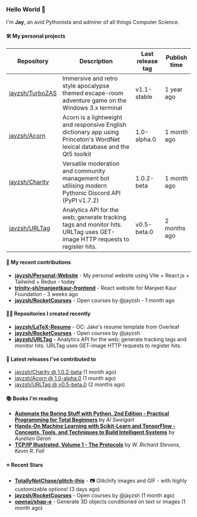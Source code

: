 ### Hello World 👋

I'm **Jay**, an avid Pythonista and admirer of all things Computer Science.

#### 🛠  My personal projects
Repository | Description | Last release tag | Publish time |
-----------|-------------|------------------|--------------|
 [jayzsh/TurboZAS](https://github.com/jayzsh/TurboZAS) | Immersive and retro style apocalypse themed escape-room adventure game on the Windows 3.x terminal | v1.1-stable | 1 year ago
 [jayzsh/Acorn](https://github.com/jayzsh/Acorn) | Acorn is a lightweight and responsive English dictionary app using Princeton's WordNet lexical database and the Qt5 toolkit  | 1.0-alpha.0 | 1 month ago
 [jayzsh/Charity](https://github.com/jayzsh/Charity) | Versatile moderation and community management bot utilising modern Pythonic Discord API (PyPI v1.7.2) | 1.0.2-beta | 1 month ago
 [jayzsh/URLTag](https://github.com/jayzsh/URLTag) | Analytics API for the web; generate tracking tags and monitor hits. URLTag uses GET-image HTTP requests to register hits. | v0.5-beta.0 | 2 months ago

#### 📁 My recent contributions

<ul>
<li><b><a href="https://github.com/jayzsh/Personal-Website">jayzsh/Personal-Website</a></b> - My personal website using Vite + React.js + Tailwind + Redux - today</li>
<li><b><a href="https://github.com/trinity-sh/manjeetkaur-frontend">trinity-sh/manjeetkaur-frontend</a></b> - React website for Manjeet Kaur Foundation - 3 weeks ago</li>
<li><b><a href="https://github.com/jayzsh/RocketCourses">jayzsh/RocketCourses</a></b> - Open courses by @jayzsh - 1 month ago</li>
</ul>

#### 👨‍💻 Repositories I created recently
- **[jayzsh/LaTeX-Resume](https://github.com/jayzsh/LaTeX-Resume)** - OC: Jake's resume template from Overleaf
- **[jayzsh/RocketCourses](https://github.com/jayzsh/RocketCourses)** - Open courses by @jayzsh
- **[jayzsh/URLTag](https://github.com/jayzsh/URLTag)** - Analytics API for the web; generate tracking tags and monitor hits. URLTag uses GET-image HTTP requests to register hits.

#### 🚀 Latest releases I've contributed to


- [jayzsh/Charity @ 1.0.2-beta](https://github.com/jayzsh/Charity/releases/tag/1.0.2-beta) (1 month ago)
- [jayzsh/Acorn @ 1.0-alpha.0](https://github.com/jayzsh/Acorn/releases/tag/1.0-alpha.0) (1 month ago)
- [jayzsh/URLTag @ v0.5-beta.0](https://github.com/jayzsh/URLTag/releases/tag/v0.5-beta.0) (2 months ago)

#### 📚 Books I'm reading
- **[Automate the Boring Stuff with Python, 2nd Edition - Practical Programming for Total Beginners](https://literal.club/jayzsh/book/al-sweigart-automate-the-boring-stuff-with-python-2nd-edition-x47zp)** by _Al Sweigart_
- **[Hands-On Machine Learning with Scikit-Learn and TensorFlow - Concepts, Tools, and Techniques to Build Intelligent Systems](https://literal.club/jayzsh/book/hands-on-machine-learning-with-scikit-learn-and-tensorflow-pw0fv)** by _Aurélien Géron_
- **[TCP/IP Illustrated, Volume 1 - The Protocols](https://literal.club/jayzsh/book/kevin-r-fall-w-richard-stevens-tcpip-illustrated-volume-1-q1kwv)** by _W. Richard Stevens, Kevin R. Fall_

#### ⭐ Recent Stars
- **[TotallyNotChase/glitch-this](https://github.com/TotallyNotChase/glitch-this)** - :camera: Glitchify images and GIF - with highly customizable options!  (3 days ago)
- **[jayzsh/RocketCourses](https://github.com/jayzsh/RocketCourses)** - Open courses by @jayzsh (1 month ago)
- **[openai/shap-e](https://github.com/openai/shap-e)** - Generate 3D objects conditioned on text or images (1 month ago)
